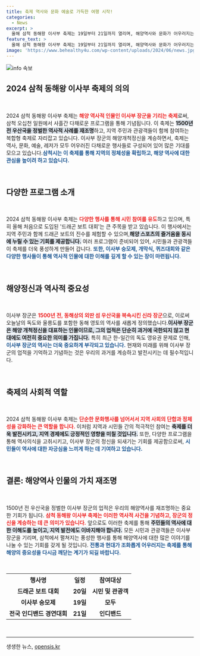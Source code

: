 ```yaml
---
title: 축제 역사와 문화 예술로 가득한 여행 시작!
categories:
  - News
excerpt: >
  올해 삼척 동해왕 이사부 축제는 19일부터 21일까지 열리며, 해양역사와 문화가 어우러지는 다양한 프로그램이 마련됐다. 드래곤보트 대회와 토크콘서트 등 새롭고 흥미로운 콘텐츠가 시민과 관광객의 참여를 기다린다.
feature_text: >
  올해 삼척 동해왕 이사부 축제는 19일부터 21일까지 열리며, 해양역사와 문화가 어우러지는 다양한 프로그램이 마련됐다. 드래곤보트 대회와 토크콘서트 등 새롭고 흥미로운 콘텐츠가 시민과 관광객의 참여를 기다린다.
image: 'https://www.behealthy4u.com/wp-content/uploads/2024/06/news.jpg'
---
```


<p><img src="https://www.behealthy4u.com/wp-content/uploads/2024/06/news.jpg" alt="info 속보" /></p>

<h2 data-ke-size="size26">2024 삼척 동해왕 이사부 축제의 의의</h2>

<p data-ke-size="size16">&nbsp;</p>

<p>2024 삼척 동해왕 이사부 축제는 <b><span style="color: #ee2323;">해양 역사적 인물인 이사부 장군을 기리는 축제</span></b>로써, 삼척 오십천 일원에서 사흘간 다채로운 프로그램을 통해 기념됩니다. 이 축제는 <b><span style="background-color: #21538527;">1500년 전 우산국을 정벌한 역사적 사례를 재조명</span></b>하고, 지역 주민과 관광객들이 함께 참여하는 복합형 축제로 자리잡고 있습니다. 이사부 장군의 해양개척정신을 계승하면서, 축제는 역사, 문화, 예술, 레저가 모두 어우러진 다채로운 행사들로 구성되어 있어 많은 기대를 모으고 있습니다.<b><span style="color: #1a5490;">삼척시는 이 축제를 통해 지역의 정체성을 확립하고, 해양 역사에 대한 관심을 높이려 하고 있습니다.</span></b></p>

<p data-ke-size="size16">&nbsp;</p>

<h2 data-ke-size="size26">다양한 프로그램 소개</h2>

<p data-ke-size="size16">&nbsp;</p>

<p>2024 삼척 동해왕 이사부 축제는 <b><span style="color: #ee2323;">다양한 행사를 통해 시민 참여를 유도</span></b>하고 있으며, 특히 올해 처음으로 도입된 '드래곤 보트 대회'는 큰 주목을 받고 있습니다. 이 행사에서는 지역 주민과 함께 드래곤 보트의 진수를 체험할 수 있으며,<b><span style="background-color: #21538527;">해양 스포츠의 즐거움을 동시에 누릴 수 있는 기회를 제공합니다.</span></b> 여러 프로그램이 준비되어 있어, 시민들과 관광객들이 축제를 더욱 풍성하게 만들어 갑니다. <b><span style="color: #1a5490;">또한, 이사부 숭모제, 개막식, 퀴즈대회와 같은 다양한 행사들이 통해 역사적 인물에 대한 이해를 깊게 할 수 있는 장이 마련됩니다.</span></b></p>

<p data-ke-size="size16">&nbsp;</p>

<h2 data-ke-size="size26">해양정신과 역사적 중요성</h2>

<p data-ke-size="size16">&nbsp;</p>

<p>이사부 장군은 <b><span style="color: #ee2323;">1500년 전, 동해상의 외딴 섬 우산국을 복속시킨 신라 장군</span></b>으로, 이로써 오늘날의 독도와 울릉도를 포함한 동해 영토의 역사를 새롭게 정의했습니다.<b><span style="background-color: #21538527;">이사부 장군은 해양 개척정신을 대표하는 인물이므로, 그의 업적은 단순히 과거에 국한되지 않고 현대에도 여전히 중요한 의미를 가집니다.</span></b> 특히 최근 한-일간의 독도 영유권 문제로 인해,<b><span style="color: #1a5490;">이사부 장군의 역사는 더욱 중요하게 부각되고 있습니다.</span></b> 현재와 미래를 위해 이사부 장군의 업적을 기억하고 기념하는 것은 우리의 과거를 계승하고 발전시키는 데 필수적입니다.</p>

<p data-ke-size="size16">&nbsp;</p>

<h2 data-ke-size="size26">축제의 사회적 역할</h2>

<p data-ke-size="size16">&nbsp;</p>

<p>2024 삼척 동해왕 이사부 축제는 <b><span style="color: #ee2323;">단순한 문화행사를 넘어서서 지역 사회의 단합과 정체성을 강화하는 큰 역할을 합니다.</span></b> 이처럼 지역과 시민들 간의 적극적인 참여는 <b><span style="background-color: #21538527;">축제를 더욱 발전시키고, 지역 경제에도 긍정적인 영향을 미칠 것입니다.</span></b> 또한, 다양한 프로그램을 통해 역사의식을 고취시키고, 이사부 장군의 정신을 되새기는 기회를 제공함으로써, <b><span style="color: #1a5490;">시민들이 역사에 대한 자긍심을 느끼게 하는 데 기여하고 있습니다.</span></b></p>

<p data-ke-size="size16">&nbsp;</p>

<h2 data-ke-size="size26">결론: 해양역사 인물의 가치 재조명</h2>

<p data-ke-size="size16">&nbsp;</p>

<p>1500년 전 우산국을 정벌한 이사부 장군의 업적은 우리의 해양역사를 재조명하는 중요한 기회가 됩니다. <b><span style="color: #ee2323;">삼척 동해왕 이사부 축제는 이러한 역사적 사건을 기념하고, 장군의 정신을 계승하는 데 큰 의미가 있습니다.</span></b> 앞으로도 이러한 축제를 통해 <b><span style="background-color: #21538527;">주민들의 역사에 대한 이해도를 높이고, 지역 발전에도 이바지해야 합니다.</span></b> 모든 시민과 관광객들은 이사부 장군을 기리며, 삼척에서 펼쳐지는 풍성한 행사를 통해 해양역사에 대한 많은 이야기를 나눌 수 있는 기회를 갖게 될 것입니다. <b><span style="color: #1a5490;">전통과 현대가 조화롭게 어우러지는 축제를 통해 해양의 중요성을 다시금 깨닫는 계기가 되길 바랍니다.</span></b> </p>

<p data-ke-size="size16">&nbsp;</p>

<table>
    <tr>
        <th style="text-align: center;">행사명</th>
        <th style="text-align: center;">일정</th>
        <th style="text-align: center;">참여대상</th>
    </tr>
    <tr>
        <td style="text-align: center; height: 17px;"><b>드래곤 보트 대회</b></td>
        <td style="text-align: center; height: 17px;"><b>20일</b></td>
        <td style="text-align: center; height: 17px;"><b>시민 및 관광객</b></td>
    </tr>
    <tr>
        <td style="text-align: center; height: 17px;"><b>이사부 숭모제</b></td>
        <td style="text-align: center; height: 17px;"><b>19일</b></td>
        <td style="text-align: center; height: 17px;"><b>모두</b></td>
    </tr>
    <tr>
        <td style="text-align: center; height: 17px;"><b>전국 인디밴드 경연대회</b></td>
        <td style="text-align: center; height: 17px;"><b>21일</b></td>
        <td style="text-align: center; height: 17px;"><b>인디밴드</b></td>
    </tr>
</table>

<p data-ke-size="size16">&nbsp;</p>

<hr />
생생한 뉴스, <a href="https://opensis.kr" rel="dofollow">opensis.kr</a>


